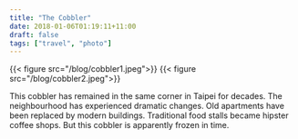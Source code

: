 ```yaml
---
title: "The Cobbler"
date: 2018-01-06T01:19:11+11:00
draft: false
tags: ["travel", "photo"]
---
```

{{< figure src="/blog/cobbler1.jpeg">}}
{{< figure src="/blog/cobbler2.jpeg">}}

This cobbler has remained in the same corner in Taipei for decades. The neighbourhood has experienced dramatic changes. Old apartments have been replaced by modern buildings. Traditional food stalls became hipster coffee shops. But this cobbler is apparently frozen in time.
